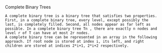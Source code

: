 Complete Binary Trees

    A complete binary tree is a binary tree that satisfies two properties. First, in a complete binary tree, every level, except possibly the last, is completely filled. Second, all nodes appear as far left as possible. In a complete binary tree Tn , there are exactly n nodes and level r of T can have at most 2r nodes.
    A complete binary tree can be represented in an array in the following approach. If root node is stored at index i, its left, and right children are stored at indices 2*i+1, 2*i+2 respectively.
